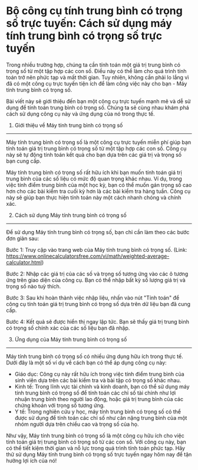 Bộ công cụ tính trung bình có trọng số trực tuyến: Cách sử dụng máy tính trung bình có trọng số trực tuyến
==========================================================================================================

Trong nhiều trường hợp, chúng ta cần tính toán một giá trị trung bình có trọng số từ một tập hợp các con số. Điều này có thể làm cho quá trình tính toán trở nên phức tạp và mất thời gian. Tuy nhiên, không cần phải lo lắng vì đã có một công cụ trực tuyến tiện ích để làm công việc này cho bạn - Máy tính trung bình có trọng số.

Bài viết này sẽ giới thiệu đến bạn một công cụ trực tuyến mạnh mẽ và dễ sử dụng để tính toán trung bình có trọng số. Chúng ta sẽ cùng nhau khám phá cách sử dụng công cụ này và ứng dụng của nó trong thực tế.

1. Giới thiệu về Máy tính trung bình có trọng số
------------------------------------------------

Máy tính trung bình có trọng số là một công cụ trực tuyến miễn phí giúp bạn tính toán giá trị trung bình có trọng số từ một tập hợp các con số. Công cụ này sẽ tự động tính toán kết quả cho bạn dựa trên các giá trị và trọng số bạn cung cấp.

Máy tính trung bình có trọng số rất hữu ích khi bạn muốn tính toán giá trị trung bình của các số liệu có mức độ quan trọng khác nhau. Ví dụ, trong việc tính điểm trung bình của một học kỳ, bạn có thể muốn gán trọng số cao hơn cho các bài kiểm tra cuối kỳ hơn là các bài kiểm tra hàng tuần. Công cụ này sẽ giúp bạn thực hiện tính toán này một cách nhanh chóng và chính xác.

2. Cách sử dụng Máy tính trung bình có trọng số
-----------------------------------------------

Để sử dụng Máy tính trung bình có trọng số, bạn chỉ cần làm theo các bước đơn giản sau:

Bước 1: Truy cập vào trang web của Máy tính trung bình có trọng số. (Link: <https://www.onlinecalculatorsfree.com/vi/math/weighted-average-calculator.html>)

Bước 2: Nhập các giá trị của các số và trọng số tương ứng vào các ô tương ứng trên giao diện của công cụ. Bạn có thể nhập bất kỳ số lượng giá trị và trọng số nào tuỳ thích.

Bước 3: Sau khi hoàn thành việc nhập liệu, nhấn vào nút "Tính toán" để công cụ tính toán giá trị trung bình có trọng số dựa trên dữ liệu bạn đã cung cấp.

Bước 4: Kết quả sẽ được hiển thị ngay lập tức. Bạn sẽ thấy giá trị trung bình có trọng số chính xác của các số liệu bạn đã nhập.

3. Ứng dụng của Máy tính trung bình có trọng số
-----------------------------------------------

Máy tính trung bình có trọng số có nhiều ứng dụng hữu ích trong thực tế. Dưới đây là một số ví dụ về cách bạn có thể áp dụng công cụ này:

- Giáo dục: Công cụ này rất hữu ích trong việc tính điểm trung bình của sinh viên dựa trên các bài kiểm tra và bài tập có trọng số khác nhau.
- Kinh tế: Trong lĩnh vực tài chính và kinh doanh, bạn có thể sử dụng máy tính trung bình có trọng số để tính toán các chỉ số tài chính như lợi nhuận trung bình theo người lao động, hoặc giá trị trung bình của các chứng khoán với trọng số tương ứng.
- Y tế: Trong nghiên cứu y học, máy tính trung bình có trọng số có thể được sử dụng để tính toán các chỉ số như cân nặng trung bình của một nhóm người dựa trên chiều cao và trọng số của họ.

Như vậy, Máy tính trung bình có trọng số là một công cụ hữu ích cho việc tính toán giá trị trung bình có trọng số từ các con số. Với công cụ này, bạn có thể tiết kiệm thời gian và nỗ lực trong quá trình tính toán phức tạp. Hãy thử sử dụng Máy tính trung bình có trọng số trực tuyến ngay hôm nay để tận hưởng lợi ích của nó!
